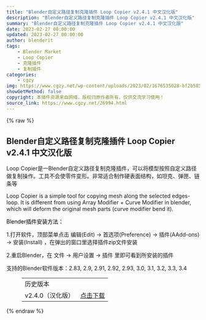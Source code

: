 ```yaml
---
title: "Blender自定义路径复制克隆插件 Loop Copier v2.4.1 中文汉化版"
description: "Blender自定义路径复制克隆插件 Loop Copier v2.4.1 中文汉化版"
summary: "Blender自定义路径复制克隆插件 Loop Copier v2.4.1 中文汉化版"
date: 2023-02-27 00:00:00
updated: 2023-02-27 00:00:00
author: blenderit
tags: 
    - Blender Market
    - Loop Copier
    - 克隆插件
    - 复制插件
categories:
    - cgzy
img: https://www.cgzy.net/wp-content/uploads/2023/02/1676535028-bf2b585aaeb7a04.jpg
showGetMethod: false
copyright: 本插件资源来自网络，版权归原作者所有，仅供交流学习使用！
source_link: https://www.cgzy.net/26994.html
---
```


{% raw %}
<div class="wp-block-pandastudio-title"><div class="title_style_01"><h2 id="h2-0">Blender自定义路径复制克隆插件 Loop Copier v2.4.1 中文汉化版</h2></div></div><p class="is-style-text-indent-2em">Loop Copier是一Blender自定义路径复制克隆插件，可以将模型按照自定义路径做复制操作。工具不会使零件变形。非常适合制作硬表面结构，如坦克、弹匣、链条等</p><p>Loop Copier is a simple tool for copying mesh along the selected edges-loop. It is different from using Array Modifier + Curve Modifier in blender, which will deform the original mesh parts (curve modifier bend it).</p><p><mark style="background-color:rgba(0, 0, 0, 0)" class="has-inline-color has-vivid-red-color">Blender插件安装方法：</mark></p><p>1.打开软件，顶部菜单点击 编辑(Edit) → 首选项(Preference) → 插件(AAdd-ons) → 安装(Install) ，在弹出的窗口里选择插件zip文件安装</p><p>2.重启Blender，在 文件 → 用户设置 → 插件 里即可看到所安装的插件</p><div class="wp-block-pandastudio-tips"><div class="tip success "><p>支持的Blender软件版本：2.83, 2.9, 2.91, 2.92, 2.93, 3.0, 3.1, 3.2, 3.3, 3.4</p>
</div></div><figure class="wp-block-table has-medium-font-size"><table><tbody><tr><td>历史版本</td><td></td></tr><tr><td>v2.4.0（汉化版）</td><td><a href="https://www.cgzy.net/go?_=02d0d51db5aHR0cHM6Ly9wYW4uYmFpZHUuY29tL3MvMTUzU1NUWUFidllkcWZzR2R2dW5KUkE%2FcHdkPWY1cjQ%3D" target="_blank" rel="noreferrer noopener">点击下载</a></td></tr></tbody></table></figure>
<div style="display: none">cgzy</div>
{% endraw %}